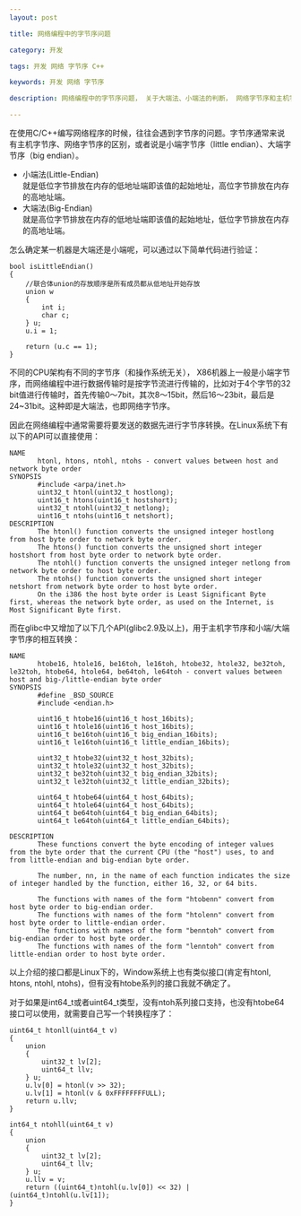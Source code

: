 ```yaml
---
layout: post

title: 网络编程中的字节序问题

category: 开发

tags: 开发 网络 字节序 C++

keywords: 开发 网络 字节序

description: 网络编程中的字节序问题， 关于大端法、小端法的判断， 网络字节序和主机字节序及相互转换。

---
```


在使用C/C++编写网络程序的时候，往往会遇到字节序的问题。字节序通常来说有主机字节序、网络字节序的区别，或者说是小端字节序（little endian）、大端字节序（big endian）。

- 小端法(Little-Endian)  
  就是低位字节排放在内存的低地址端即该值的起始地址，高位字节排放在内存的高地址端。
- 大端法(Big-Endian)  
  就是高位字节排放在内存的低地址端即该值的起始地址，低位字节排放在内存的高地址端。

怎么确定某一机器是大端还是小端呢，可以通过以下简单代码进行验证：

	bool isLittleEndian()
	{
	    //联合体union的存放顺序是所有成员都从低地址开始存放
	    union w
	    {
	        int i;
	        char c;
	    } u;
	    u.i = 1;
	
	    return (u.c == 1);
	}

不同的CPU架构有不同的字节序（和操作系统无关）， X86机器上一般是小端字节序，而网络编程中进行数据传输时是按字节流进行传输的，比如对于4个字节的32 bit值进行传输时，首先传输0～7bit，其次8～15bit，然后16～23bit，最后是24~31bit。这种即是大端法，也即网络字节序。

因此在网络编程中通常需要将要发送的数据先进行字节序转换。在Linux系统下有以下的API可以直接使用：

	NAME
	       htonl, htons, ntohl, ntohs - convert values between host and network byte order	
	SYNOPSIS
	       #include <arpa/inet.h>	
	       uint32_t htonl(uint32_t hostlong);	
	       uint16_t htons(uint16_t hostshort);	
	       uint32_t ntohl(uint32_t netlong);	
	       uint16_t ntohs(uint16_t netshort);	
	DESCRIPTION
	       The htonl() function converts the unsigned integer hostlong from host byte order to network byte order.	
	       The htons() function converts the unsigned short integer hostshort from host byte order to network byte order.	
	       The ntohl() function converts the unsigned integer netlong from network byte order to host byte order.	
	       The ntohs() function converts the unsigned short integer netshort from network byte order to host byte order.	
	       On the i386 the host byte order is Least Significant Byte first, whereas the network byte order, as used on the Internet, is Most Significant Byte first.


而在glibc中又增加了以下几个API(glibc2.9及以上)，用于主机字节序和小端/大端字节序的相互转换：

	NAME
	       htobe16, htole16, be16toh, le16toh, htobe32, htole32, be32toh, le32toh, htobe64, htole64, be64toh, le64toh - convert values between host and big-/little-endian byte order
	SYNOPSIS
	       #define _BSD_SOURCE
	       #include <endian.h>
	
	       uint16_t htobe16(uint16_t host_16bits);
	       uint16_t htole16(uint16_t host_16bits);
	       uint16_t be16toh(uint16_t big_endian_16bits);
	       uint16_t le16toh(uint16_t little_endian_16bits);
	
	       uint32_t htobe32(uint32_t host_32bits);
	       uint32_t htole32(uint32_t host_32bits);
	       uint32_t be32toh(uint32_t big_endian_32bits);
	       uint32_t le32toh(uint32_t little_endian_32bits);
	
	       uint64_t htobe64(uint64_t host_64bits);
	       uint64_t htole64(uint64_t host_64bits);
	       uint64_t be64toh(uint64_t big_endian_64bits);
	       uint64_t le64toh(uint64_t little_endian_64bits);
	
	DESCRIPTION
	       These functions convert the byte encoding of integer values from the byte order that the current CPU (the "host") uses, to and from little-endian and big-endian byte order.
	
	       The number, nn, in the name of each function indicates the size of integer handled by the function, either 16, 32, or 64 bits.
	
	       The functions with names of the form "htobenn" convert from host byte order to big-endian order.
	       The functions with names of the form "htolenn" convert from host byte order to little-endian order.
	       The functions with names of the form "benntoh" convert from big-endian order to host byte order.
	       The functions with names of the form "lenntoh" convert from little-endian order to host byte order.


以上介绍的接口都是Linux下的，Window系统上也有类似接口(肯定有htonl, htons, ntohl, ntohs)，但有没有htobe系列的接口我就不确定了。


对于如果是int64_t或者uint64_t类型，没有ntoh系列接口支持，也没有htobe64接口可以使用，就需要自己写一个转换程序了：
	
	uint64_t htonll(uint64_t v)
	{
	    union
	    {
	        uint32_t lv[2];
	        uint64_t llv;
	    } u;
	    u.lv[0] = htonl(v >> 32);
	    u.lv[1] = htonl(v & 0xFFFFFFFFULL);
	    return u.llv;
	}
	
	int64_t ntohll(uint64_t v)
	{
	    union
	    {
	        uint32_t lv[2];
	        uint64_t llv;
	    } u;
	    u.llv = v;
	    return ((uint64_t)ntohl(u.lv[0]) << 32) | (uint64_t)ntohl(u.lv[1]);
	}
